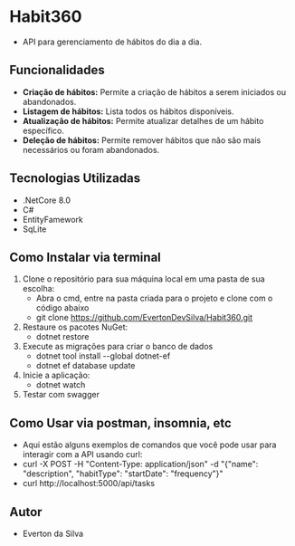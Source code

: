# Habit360
- API para gerenciamento de hábitos do dia a dia.

## Funcionalidades
- **Criação de hábitos:** Permite a criação de hábitos a serem iniciados ou abandonados.
- **Listagem de hábitos:** Lista todos os hábitos disponíveis.
- **Atualização de hábitos:** Permite atualizar detalhes de um hábito específico.
- **Deleção de hábitos:** Permite remover hábitos que não são mais necessários ou foram abandonados.

## Tecnologias Utilizadas
- .NetCore 8.0
- C#
- EntityFamework
- SqLite

## Como Instalar via terminal
1. Clone o repositório para sua máquina local em uma pasta de sua escolha:
   - Abra o cmd, entre na pasta criada para o projeto e clone com o código abaixo
   - git clone https://github.com/EvertonDevSilva/Habit360.git
2. Restaure os pacotes NuGet:
   - dotnet restore
3. Execute as migrações para criar o banco de dados
   - dotnet tool install --global dotnet-ef
   - dotnet ef database update
4. Inicie a aplicação:
   - dotnet watch
5. Testar com swagger
   
## Como Usar via postman, insomnia, etc
  - Aqui estão alguns exemplos de comandos que você pode usar para interagir com a API usando curl:
  - curl -X POST -H "Content-Type: application/json" -d "{\"name\": \"description\", \"habitType\": \"startDate\": \"frequency\"}"
  - curl http://localhost:5000/api/tasks

## Autor
- Everton da Silva
